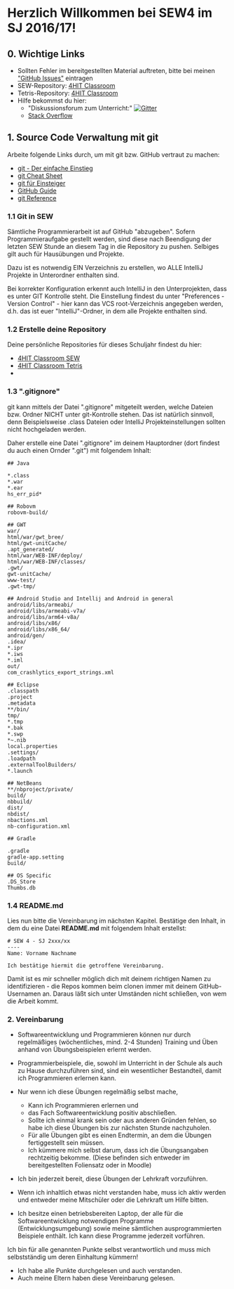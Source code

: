 # Herzlich Willkommen bei SEW4 im SJ 2016/17!

## 0. Wichtige Links
* Sollten Fehler im bereitgestellten Material auftreten, bitte bei meinen ["GitHub Issues"](https://github.com/Javaw0cky/SEW4_SJ_2016-17/issues) eintragen
* SEW-Repository: [4HIT Classroom](https://classroom.github.com/assignment-invitations/55e06d52b7a3116abbb6366af0116ddd)
* Tetris-Repository: [4HIT Classroom](https://classroom.github.com/assignment-invitations/769e319810e14d9ee9fd7f8734256508)
* Hilfe bekommst du hier:
	+ "Diskussionsforum zum Unterricht:" [![Gitter](https://badges.gitter.im/Join%20Chat.svg)](https://gitter.im/SEW4?utm_source=badge&utm_medium=badge&utm_campaign=pr-badge)
	+ [Stack Overflow](http://stackoverflow.com)

## 1. Source Code Verwaltung mit git

Arbeite folgende Links durch, um mit git bzw. GitHub vertraut zu machen:
* [git - Der einfache Einstieg](https://rogerdudler.github.io/git-guide/index.de.html)
* [git Cheat Sheet](https://rogerdudler.github.io/git-guide/files/git_cheat_sheet.pdf)
* [git für Einsteiger](https://svij.org/blog/2014/10/25/git-fur-einsteiger-teil-1/)
* [GitHub Guide](https://guides.github.com/activities/hello-world/)
* [git Reference](https://git-scm.com/docs)

### 1.1 Git in SEW
Sämtliche Programmierarbeit ist auf GitHub "abzugeben". Sofern Programmieraufgabe gestellt werden, sind diese nach Beendigung der letzten SEW Stunde an diesem Tag in die Repository zu pushen. Selbiges gilt auch für Hausübungen und Projekte.

Dazu ist es notwendig EIN Verzeichnis zu erstellen, wo ALLE IntelliJ Projekte in Unterordner enthalten sind.

Bei korrekter Konfiguration erkennt auch IntelliJ in den Unterprojekten, dass es unter GIT Kontrolle steht. Die Einstellung findest du unter "Preferences - Version Control" - hier kann das VCS root-Verzeichnis angegeben werden, d.h. das ist euer "IntelliJ"-Ordner, in dem alle Projekte enthalten sind.

### 1.2 Erstelle deine Repository
Deine persönliche Repositories für dieses Schuljahr findest du hier: 
* [4HIT Classroom SEW](https://classroom.github.com/assignment-invitations/55e06d52b7a3116abbb6366af0116ddd)
* [4HIT Classroom Tetris](https://classroom.github.com/assignment-invitations/769e319810e14d9ee9fd7f8734256508)
* 
### 1.3 ".gitignore"
git kann mittels der Datei ".gitignore" mitgeteilt werden, welche Dateien bzw. Ordner NICHT unter git-Kontrolle stehen. Das ist natürlich sinnvoll, denn Beispielsweise .class Dateien oder IntelliJ Projekteinstellungen sollten nicht hochgeladen werden.

Daher erstelle eine Datei ".gitignore" im deinem Hauptordner (dort findest du auch einen Ornder ".git") mit folgendem Inhalt:
```
## Java

*.class
*.war
*.ear
hs_err_pid*

## Robovm
robovm-build/

## GWT
war/
html/war/gwt_bree/
html/gwt-unitCache/
.apt_generated/
html/war/WEB-INF/deploy/
html/war/WEB-INF/classes/
.gwt/
gwt-unitCache/
www-test/
.gwt-tmp/

## Android Studio and Intellij and Android in general
android/libs/armeabi/
android/libs/armeabi-v7a/
android/libs/arm64-v8a/
android/libs/x86/
android/libs/x86_64/
android/gen/
.idea/
*.ipr
*.iws
*.iml
out/
com_crashlytics_export_strings.xml

## Eclipse
.classpath
.project
.metadata
**/bin/
tmp/
*.tmp
*.bak
*.swp
*~.nib
local.properties
.settings/
.loadpath
.externalToolBuilders/
*.launch

## NetBeans
**/nbproject/private/
build/
nbbuild/
dist/
nbdist/
nbactions.xml
nb-configuration.xml

## Gradle

.gradle
gradle-app.setting
build/

## OS Specific
.DS_Store
Thumbs.db
```

### 1.4 README.md
Lies nun bitte die Vereinbarung im nächsten Kapitel. Bestätige den Inhalt, in dem du eine Datei <b>README.md</b> mit folgendem Inhalt erstellst:
```
# SEW 4 - SJ 2xxx/xx
----
Name: Vorname Nachname

Ich bestätige hiermit die getroffene Vereinbarung.
```
Damit ist es mir schneller möglich dich mit deinem richtigen Namen zu identifizieren - die Repos kommen beim clonen immer mit deinem GitHub-Usernamen an. Daraus läßt sich unter Umständen nicht schließen, von wem die Arbeit kommt.



### 2. Vereinbarung 

* Softwareentwicklung und Programmieren können nur durch regelmäßiges (wöchentliches, mind. 2-4 Stunden) Training und Üben anhand von Übungsbeispielen erlernt werden.

* Programmierbeispiele, die, sowohl im Unterricht in der Schule als auch zu Hause durchzuführen sind, sind ein wesentlicher Bestandteil, damit ich Programmieren erlernen kann.

* Nur wenn ich diese Übungen regelmäßig selbst mache, 
	+ Kann ich Programmieren erlernen und 
	+ das Fach Softwareentwicklung positiv abschließen.
	+ Sollte ich einmal krank sein oder aus anderen Gründen fehlen, so habe ich diese Übungen bis zur nächsten Stunde nachzuholen.
	+ Für alle Übungen gibt es einen Endtermin, an dem die Übungen fertiggestellt sein müssen. 
	+ Ich kümmere mich selbst darum, dass ich die Übungsangaben rechtzeitig bekomme. (Diese befinden sich entweder im bereitgestellten Foliensatz oder in Moodle)

* Ich bin jederzeit bereit, diese Übungen der Lehrkraft vorzuführen.
* Wenn ich inhaltlich etwas nicht verstanden habe, muss ich aktiv werden und entweder meine Mitschüler oder die Lehrkraft um Hilfe bitten.
* Ich besitze einen betriebsbereiten Laptop, der alle für die Softwareentwicklung notwendigen Programme (Entwicklungsumgebung) sowie meine sämtlichen ausprogrammierten Beispiele enthält. Ich kann diese Programme jederzeit vorführen.

Ich bin für alle genannten Punkte selbst verantwortlich und muss mich selbstständig um deren Einhaltung kümmern!
* Ich habe alle Punkte durchgelesen und auch verstanden. 
* Auch meine Eltern haben diese Vereinbarung gelesen. 


